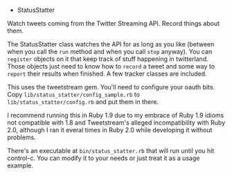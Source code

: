 * StatusStatter

Watch tweets coming from the Twitter Streaming API. Record things
about them.

The StatusStatter class watches the API for as long as you like
(between when you call the `run` method and when you call `stop`
anyway). You can `register` objects on it that keep track of stuff
happening in twitterland. Those objects just need to know how to
`record` a tweet and some way to `report` their results when finished.
A few tracker classes are included.

This uses the tweetstream gem. You'll need to configure your oauth
bits. Copy `lib/status_statter/config_sample.rb` to
`lib/status_statter/config.rb` and put them in there.

I recommend running this in Ruby 1.9 due to my embrace of Ruby 1.9
idioms not compatible with 1.8 and Tweetstream's alleged
incompatibility with Ruby 2.0, although I ran it everal times in Ruby
2.0 while developing it without problems.

There's an executable at `bin/status_statter.rb` that will run until
you hit control-c. You can modify it to your needs or just treat it as
a usage example.

